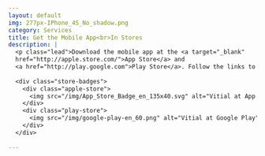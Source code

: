 ```yaml
---
layout: default
img: 277px-IPhone_4S_No_shadow.png
category: Services
title: Get the Mobile App<br>In Stores
description: |
  <p class="lead">Download the mobile app at the <a target="_blank"
  href="http://apple.store.com/">App Store</a> and 
  <a href="http://play.google.com">Play Store</a>. Follow the links to get them!</p>
    
  <div class="store-badges">
    <div class="apple-store">
      <img src="/img/App_Store_Badge_en_135x40.svg" alt="Vitial at App Store">
    </div>
    <div class="play-store">
      <img src="/img/google-play-en_60.png" alt="Vitial at Google Play">
    </div>
  </div>
  
---
```


